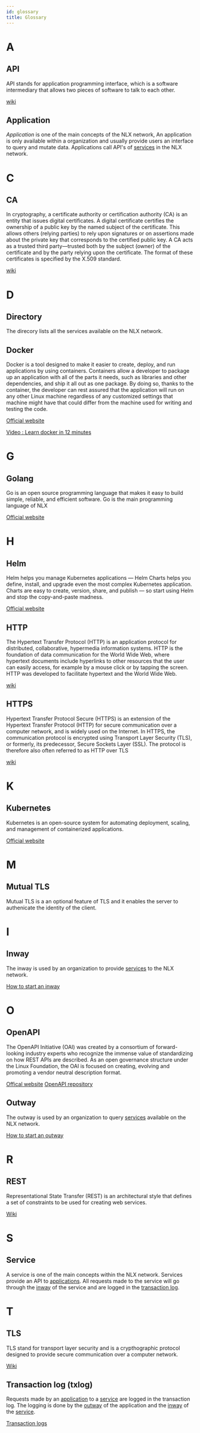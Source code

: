 ```yaml
---
id: glossary
title: Glossary
---
```


# A

## API

API stands for application programming interface, which is a software intermediary that allows two pieces of software to talk to each other.

[wiki](https://en.wikipedia.org/wiki/Application_programming_interface)

## Application

_Application_ is one of the main concepts of the NLX network, An application is only available within a organization and usually provide users an interface to query and mutate data. Applications call API's of [services](#service) in the NLX network.

# C

## CA

In cryptography, a certificate authority or certification authority (CA) is an entity that issues digital certificates. A digital certificate certifies the ownership of a public key by the named subject of the certificate. This allows others (relying parties) to rely upon signatures or on assertions made about the private key that corresponds to the certified public key. A CA acts as a trusted third party—trusted both by the subject (owner) of the certificate and by the party relying upon the certificate. The format of these certificates is specified by the X.509 standard.

[wiki](https://en.wikipedia.org/wiki/Certificate_authority)

# D

## Directory

The direcory lists all the services available on the NLX network.

## Docker

Docker is a tool designed to make it easier to create, deploy, and run applications by using containers. Containers allow a developer to package up an application with all of the parts it needs, such as libraries and other dependencies, and ship it all out as one package. By doing so, thanks to the container, the developer can rest assured that the application will run on any other Linux machine regardless of any customized settings that machine might have that could differ from the machine used for writing and testing the code.

[Official website](https://www.docker.com/)

[Video  : Learn docker in 12 minutes](https://www.youtube.com/watch?v=YFl2mCHdv24)

# G

## Golang

Go is an open source programming language that makes it easy to build simple, reliable, and efficient software. Go is the main programming language of NLX

[Official website](https://golang.org/)


# H

## Helm

Helm helps you manage Kubernetes applications — Helm Charts helps you define, install, and upgrade even the most complex Kubernetes application.
Charts are easy to create, version, share, and publish — so start using Helm and stop the copy-and-paste madness.

[Official website](https://helm.sh/)

## HTTP

The Hypertext Transfer Protocol (HTTP) is an application protocol for distributed, collaborative, hypermedia information systems. HTTP is the foundation of data communication for the World Wide Web, where hypertext documents include hyperlinks to other resources that the user can easily access, for example by a mouse click or by tapping the screen. HTTP was developed to facilitate hypertext and the World Wide Web.

[wiki](https://en.wikipedia.org/wiki/Hypertext_Transfer_Protocol)

## HTTPS

Hypertext Transfer Protocol Secure (HTTPS) is an extension of the Hypertext Transfer Protocol (HTTP) for secure communication over a computer network, and is widely used on the Internet. In HTTPS, the communication protocol is encrypted using Transport Layer Security (TLS), or formerly, its predecessor, Secure Sockets Layer (SSL). The protocol is therefore also often referred to as HTTP over TLS

[wiki](https://en.wikipedia.org/wiki/HTTPS)


# K

## Kubernetes

Kubernetes is an open-source system for automating deployment, scaling, and management of containerized applications.

[Official website](https://kubernetes.io/)

# M

## Mutual TLS

Mutual TLS is a an optional feature of TLS and it enables the server to authenicate the identity of the client.

# I

## Inway

The inway is used by an organization to provide [services](#service) to the NLX network.

[How to start an inway](../get-started/provide-an-api/)

# O

## OpenAPI

The OpenAPI Initiative (OAI) was created by a consortium of forward-looking industry experts who recognize the immense value of standardizing on how REST APIs are described. As an open governance structure under the Linux Foundation, the OAI is focused on creating, evolving and promoting a vendor neutral description format.

[Offical website](https://www.openapis.org/)
[OpenAPI repository](https://github.com/OAI/OpenAPI-Specification)

## Outway

The outway is used by an organization to query [services](#service) available on the NLX network.

[How to start an outway](../get-started/consume-an-api/)

# R

## REST

Representational State Transfer (REST) is an architectural style that defines a set of constraints to be used for creating web services.

[Wiki](https://en.wikipedia.org/wiki/Representational_state_transfer)

# S

## Service

A service is one of the main concepts within the NLX network. Services provide an API to [applications](#application). All requests made to the service will go through the [inway](#inway) of the service and are logged in the [transaction log](#transaction-log-txlog).


# T

## TLS

TLS stand for transport layer security and is a crypthographic protocol designed to provide secure communication over a computer network.

[Wiki](https://en.wikipedia.org/wiki/Transport_Layer_Security)

## Transaction log (txlog)

Requests made by an [application](#application) to a [service](#service) are logged in the transaction log. The logging is done by the [outway](#outway) of the application and the [inway](#inway) of the [service](#service).

[Transaction logs](../further-reading/setup-transaction-logs/)

